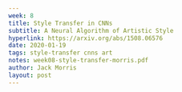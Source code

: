 ```yaml
---
week: 8
title: Style Transfer in CNNs
subtitle: A Neural Algorithm of Artistic Style
hyperlink: https://arxiv.org/abs/1508.06576
date: 2020-01-19
tags: style-transfer cnns art
notes: week08-style-transfer-morris.pdf
author: Jack Morris
layout: post
---
```

